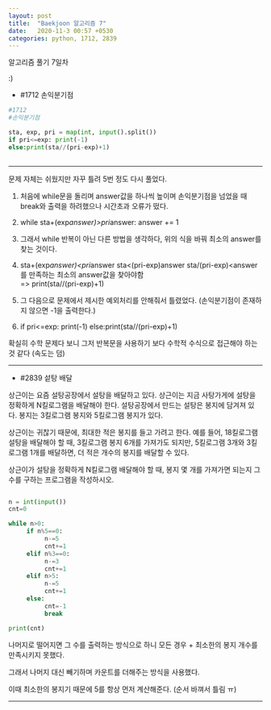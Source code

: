 ```yaml
---
layout: post
title:  "Baekjoon 알고리즘 7"
date:   2020-11-3 00:57 +0530
categories: python, 1712, 2839
---
```


알고리즘 풀기 7일차



:)



- #1712     손익분기점

```python
#1712
#손익분기점

sta, exp, pri = map(int, input().split())
if pri<=exp: print(-1)
else:print(sta//(pri-exp)+1)
    
```

---

문제 자체는 쉬웠지만 자꾸 틀려 5번 정도 다시 풀었다.

1)  처음에 while문을 돌리며 answer값을 하나씩 높이며 손익분기점을 넘었을 때 break와 출력을 하려했으나 시간초과 오류가 떴다.

1)  while sta+(exp*answer)>pri*answer:
    answer += 1


2)  그래서 while 반복이 아닌 다른 방법을 생각하다, 위의 식을 바꿔 최소의 answer를 찾는 것이다.

2)  sta+(exp*answer)<pri*answer
    sta<(pri-exp)answer
    sta/(pri-exp)<answer
    를 만족하는 최소의 answer값을 찾아야함  
    => print(sta//(pri-exp)+1)

3)  그 다음으로 문제에서 제시한 예외처리를 안해줘서 틀렸었다.
    (손익분기점이 존재하지 않으면 -1을 출력한다.)

3)  if pri<=exp: print(-1)
    else:print(sta//(pri-exp)+1)


확실히 수학 문제다 보니 그저 반복문을 사용하기 보다 수학적 수식으로 접근해야 하는 것 같다 (속도는 덤)


---


- #2839     섵탕 배달

상근이는 요즘 설탕공장에서 설탕을 배달하고 있다. 상근이는 지금 사탕가게에 설탕을 정확하게 N킬로그램을 배달해야 한다. 설탕공장에서 만드는 설탕은 봉지에 담겨져 있다. 봉지는 3킬로그램 봉지와 5킬로그램 봉지가 있다.

상근이는 귀찮기 때문에, 최대한 적은 봉지를 들고 가려고 한다. 예를 들어, 18킬로그램 설탕을 배달해야 할 때, 3킬로그램 봉지 6개를 가져가도 되지만, 5킬로그램 3개와 3킬로그램 1개를 배달하면, 더 적은 개수의 봉지를 배달할 수 있다.

상근이가 설탕을 정확하게 N킬로그램 배달해야 할 때, 봉지 몇 개를 가져가면 되는지 그 수를 구하는 프로그램을 작성하시오.


```python

n = int(input())
cnt=0

while n>0:
     if n%5==0:
          n-=5
          cnt+=1
     elif n%3==0:
          n-=3
          cnt+=1
     elif n>5:
          n-=5
          cnt+=1
     else:
          cnt=-1
          break

print(cnt)

```

나머지로 떨어지면 그 수를 출력하는 방식으로 하니 모든 경우 + 최소한의 봉지 개수를 만족시키지 못했다.

그래서 나머지 대신 빼기하며 카운트를 더해주는 방식을 사용했다.

이때 최소한의 봉지기 때문에 5를 항상 먼저 계산해준다. (순서 바껴서 틀림 ㅠ)

---